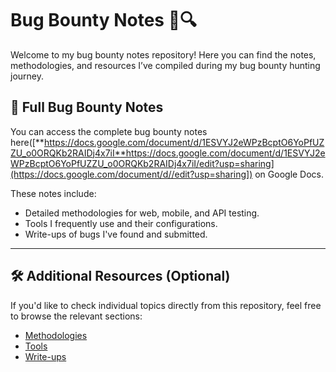 # Bug Bounty Notes 🐞🔍

Welcome to my bug bounty notes repository! Here you can find the notes, methodologies, and resources I’ve compiled during my bug bounty hunting journey.

## 📄 Full Bug Bounty Notes
You can access the complete bug bounty notes here([**https://docs.google.com/document/d/1ESVYJ2eWPzBcptO6YoPfUZZU_o0ORQKb2RAIDj4x7iI**https://docs.google.com/document/d/1ESVYJ2eWPzBcptO6YoPfUZZU_o0ORQKb2RAIDj4x7iI/edit?usp=sharing](https://docs.google.com/document/d//edit?usp=sharing]) on Google Docs.

These notes include:
- Detailed methodologies for web, mobile, and API testing.
- Tools I frequently use and their configurations.
- Write-ups of bugs I've found and submitted.

---

## 🛠️ Additional Resources (Optional)
If you'd like to check individual topics directly from this repository, feel free to browse the relevant sections:

- [Methodologies](#methodologies)
- [Tools](#tools)
- [Write-ups](#write-ups)
